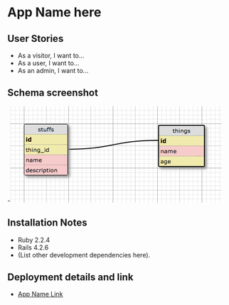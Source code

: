 # App Name here

## User Stories

- As a visitor, I want to...
- As a user, I want to...
- As an admin, I want to...

## Schema screenshot

-![Schema](./schema.png)

## Installation Notes

- Ruby 2.2.4
- Rails 4.2.6
- (List other development dependencies here).

## Deployment details and link

- [App Name Link](https:yourthing.herokuapp.com)
